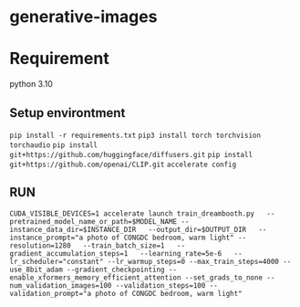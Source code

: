 # generative-images

# Requirement

python 3.10

## Setup environtment

`pip install -r requirements.txt`
`pip3 install torch torchvision torchaudio`
`pip install git+https://github.com/huggingface/diffusers.git`
`pip install git+https://github.com/openai/CLIP.git`
`accelerate config`

## RUN

`CUDA_VISIBLE_DEVICES=1 accelerate launch train_dreambooth.py   --pretrained_model_name_or_path=$MODEL_NAME --instance_data_dir=$INSTANCE_DIR   --output_dir=$OUTPUT_DIR   --instance_prompt="a photo of CONGDC bedroom, warm light" --resolution=1280   --train_batch_size=1   --gradient_accumulation_steps=1   --learning_rate=5e-6   --lr_scheduler="constant" --lr_warmup_steps=0 --max_train_steps=4000 --use_8bit_adam --gradient_checkpointing --enable_xformers_memory_efficient_attention --set_grads_to_none --num_validation_images=100 --validation_steps=100 --validation_prompt="a photo of CONGDC bedroom, warm light"`
